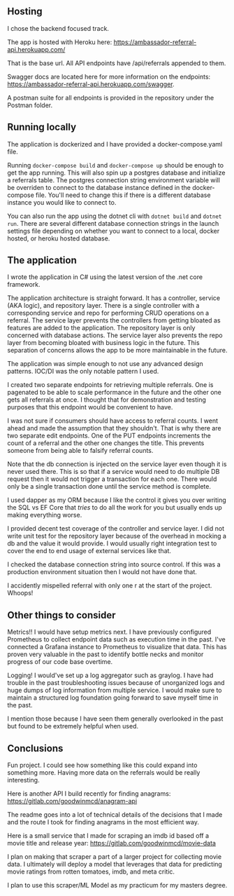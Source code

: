 ## Hosting
I chose the backend focused track.

The app is hosted with Heroku here: https://ambassador-referral-api.herokuapp.com/

That is the base url. All API endpoints have /api/referrals appended to them.

Swagger docs are located here for more information on the endpoints: https://ambassador-referral-api.herokuapp.com/swagger.

A postman suite for all endpoints is provided in the repository under the Postman folder.

## Running locally
The application is dockerized and I have provided a docker-compose.yaml file.

Running `docker-compose build` and `docker-compose up` should be enough to get the app running. This
will also spin up a postgres database and initialize a referrals table. The postgres connection string
environment variable will be overriden to connect to the database instance defined in the docker-compose file.
You'll need to change this if there is a different database instance you would like to connect to.

You can also run the app using the dotnet cli with `dotnet build` and `dotnet run`. There are
several different database connection strings in the launch settings file depending on whether
you want to connect to a local, docker hosted, or heroku hosted database.

## The application

I wrote the application in C# using the latest version of the .net core framework.

The application architecture is straight forward. It has a controller, service (AKA logic), and
repository layer. There is a single controller with a corresponding service and repo for
performing CRUD operations on a referral. The service layer prevents the controllers from getting
bloated as features are added to the application. The repository layer is only concerned with
database actions. The service layer also prevents the repo layer from becoming bloated with
business logic in the future. This separation of concerns allows the app to be more maintainable
in the future.

The application was simple enough to not use any advanced design patterns. IOC/DI was the only
notable pattern I used.

I created two separate endpoints for retrieving multiple referrals. One is pagenated to be able
to scale performance in the future and the other one gets all referrals at once. I thought that for demonstration
and testing purposes that this endpoint would be convenient to have.

I was not sure if consumers should have access to referral counts. I went ahead and made the
assumption that they shouldn't. That is why there are two separate edit endpoints. One of the
PUT endpoints increments the count of a referral and the other one changes the title. This
prevents someone from being able to falsify referral counts.

Note that the db connection is injected on the service layer even though it is never used there.
This is so that if a service would need to do multiple DB request then it would not trigger a transaction
for each one. There would only be a single transaction done until the service method is complete.

I used dapper as my ORM because I like the control it gives you over writing the
SQL vs EF Core that *tries* to do all the work for you but usually ends up
making everything worse.

I provided decent test coverage of the controller and service layer. I did not write unit test for the
repository layer because of the overhead in mocking a db and the value it would provide. I would usually
right integration test to cover the end to end usage of external services like that.

I checked the database connection string into source control. If this was a production environment
situation then I would not have done that.

I accidently mispelled referral with only one r at the start of the project. Whoops!

## Other things to consider

Metrics!! I would have setup metrics next. I have previously configured
Prometheus to collect endpoint data such as execution time in the past. I've connected
a Grafana instance to Prometheus to visualize that data. This has proven very
valuable in the past to identify bottle necks and monitor progress of our code
base overtime.

Logging! I would've set up a log aggregator such as graylog. I have had trouble in the
past troubleshooting issues because of unorganized logs and huge dumps of log information
from multiple service. I would make sure to maintain a structured log foundation going
forward to save myself time in the past.

I mention those because I have seen them generally overlooked in the past but found to be
extremely helpful when used.

## Conclusions

Fun project. I could see how something like this could expand into something more. Having more data
on the referrals would be really interesting.

Here is another API I build recently for finding anagrams: https://gitlab.com/goodwinmcd/anagram-api

The readme goes into a lot of technical details of the decisions that I made and the route I took for
finding anagrams in the most efficient way.

Here is a small service that I made for scraping an imdb id based off a movie title and release year: https://gitlab.com/goodwinmcd/movie-data

I plan on making that scraper a part of a larger project for collecting movie data. I ultimately will deploy a model
that leverages that data for predicting movie ratings from rotten tomatoes, imdb, and meta critic.

I plan to use this scraper/ML Model as my practicum for my masters degree.
